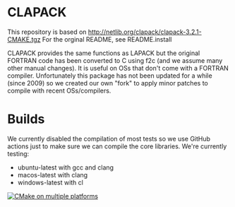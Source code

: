 # CLAPACK

This repository is based on http://netlib.org/clapack/clapack-3.2.1-CMAKE.tgz  For the orginal README, see README.install

CLAPACK provides the same functions as LAPACK but the original FORTRAN code has been converted to C using f2c (and we assume many other manual changes).  It is useful on OSs that don't come with a FORTRAN compiler.  Unfortunately this package has not been updated for a while (since 2009) so we created our own "fork" to apply minor patches to compile with recent OSs/compilers.

# Builds

We currently disabled the compilation of most tests so we use GitHub actions just to make sure we can compile the core libraries.  We're currently testing:
- ubuntu-latest with gcc and clang
- macos-latest with clang
- windows-latest with cl

[![CMake on multiple platforms](https://github.com/jhu-cisst-external/clapack/actions/workflows/cmake-multi-platform.yml/badge.svg)](https://github.com/jhu-cisst-external/clapack/actions/workflows/cmake-multi-platform.yml)
